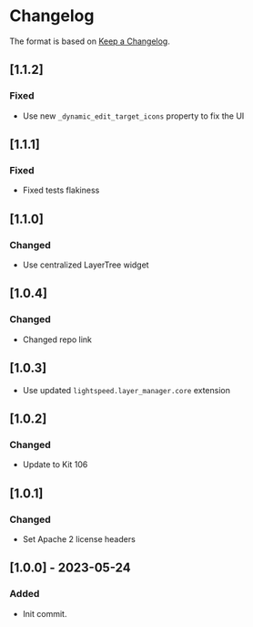 # Changelog
The format is based on [Keep a Changelog](https://keepachangelog.com/en/1.0.0/).

## [1.1.2]
### Fixed
- Use new `_dynamic_edit_target_icons` property to fix the UI

## [1.1.1]
### Fixed
- Fixed tests flakiness

## [1.1.0]
### Changed
- Use centralized LayerTree widget

## [1.0.4]
### Changed
- Changed repo link

## [1.0.3]
- Use updated `lightspeed.layer_manager.core` extension

## [1.0.2]
### Changed
- Update to Kit 106

## [1.0.1]
### Changed
- Set Apache 2 license headers

## [1.0.0] - 2023-05-24
### Added
- Init commit.

